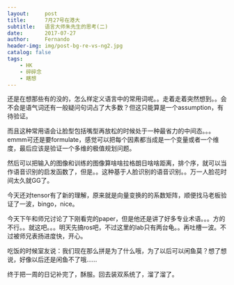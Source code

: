 ```yaml
---
layout:     post
title:      7月27号在港大
subtitle:   语言大师朱先生的思考(二)
date:       2017-07-27
author:     Fernando
header-img: img/post-bg-re-vs-ng2.jpg
catalog: false
tags:
    - HK
    - 碎碎念
    - 瞎想
---
```


还是在想那些有的没的，怎么样定义语言中的常用词呢。。走着走着突然想到。。会不会是语气词还有一般疑问句词占了大多数？但这只能算是一个assumption，有待验证。

而且这种常用语会让脸型包括嘴型再放松的时候处于一种最省力的中间态。。。emmm可还是要formulate，感觉可以把每个因素都当成是一个变量或者一个维度，最后应该是验证一个多维的极值规划问题。

然后可以把输入的图像和训练的图像算啥啥拉格朗日啥啥距离，排个序，就可以当作语音识别的启发函数了，但是。。这种基于人脸识别的语音识别。。万一人脸花时间太久就GG了。

今天还对tensor有了新的理解，原来就是向量变换的的系数矩阵，顺便找马老板验证了一波，bingo，nice。

今天下午和师兄讨论了下刚看完的paper，但是他还是讲了好多专业术语。。。方的不行。。就这吧。。。明天先搞ros吧，不过这里的lab只有两台龟。。再吐槽一波。不过被师兄表扬进度快，开心。

吃饭的时候室友说：我们现在那么拼是为了什么哦，为了以后可以闲鱼莫？想了想说，好像以后还是闲鱼不了哦……

终于把一周的日记补完了，酥服。回去装双系统了，溜了溜了。
